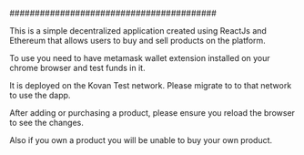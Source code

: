 #########################################

This is a simple decentralized application created using ReactJs and Ethereum that allows users to buy and sell products on the platform.

To use you need to have metamask wallet extension installed on your chrome browser and test funds in it.

It is deployed on the Kovan Test network. Please migrate to to that network to use the dapp.


After adding or purchasing a product, please ensure you reload the browser to see the changes.

Also if you own a product you will be unable to buy your own product.